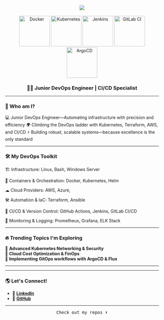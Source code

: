 <h1 align="center">
    <img src="https://readme-typing-svg.herokuapp.com/?font=Dancing+Script&size=50&color=0066FF&background=00000000&center=true&vCenter=true&width=700&height=100&duration=6000&lines=Welcome+to+my+Professional+Space+👨‍💻;Yair+here,+DevOps+Engineer;Building+Reliable+Infrastructure" />
</h1>
<p align="center">
    <img width="100" src="https://cdn.jsdelivr.net/gh/devicons/devicon/icons/docker/docker-original-wordmark.svg" alt="Docker">
    <img width="100" src="https://cdn.jsdelivr.net/gh/devicons/devicon/icons/kubernetes/kubernetes-plain-wordmark.svg" alt="Kubernetes">
    <img width="100" src="https://cdn.jsdelivr.net/gh/devicons/devicon/icons/jenkins/jenkins-original.svg" alt="Jenkins">
    <img width="100" src="https://cdn.jsdelivr.net/gh/devicons/devicon/icons/gitlab/gitlab-original-wordmark.svg" alt="GitLab CI">
    <img width="100" src="https://cdn.jsdelivr.net/gh/devicons/devicon/icons/argocd/argocd-original-wordmark.svg" alt="ArgoCD">
</p>
<h3 align="center">👨‍💻 Junior DevOps Engineer | CI/CD Specialist</h3>



---

### 💪 Who am I?
💻 Junior DevOps Engineer—Automating infrastructure with precision and efficiency
🌍 Climbing the DevOps ladder with Kubernetes, Terraform, AWS, and CI/CD
⚡ Building robust, scalable systems—because excellence is the only standard

---



### 🛠 My DevOps Toolkit

🏗️ Infrastructure: Linux, Bash, Windows Server

🐳 Containers & Orchestration: Docker, Kubernetes, Helm

☁ Cloud Providers: AWS, Azure,

🛠 Automation & IaC: Terraform, Ansible

🚀 CI/CD & Version Control: GitHub Actions, Jenkins, GitLab CI/CD

📡 Monitoring & Logging: Prometheus, Grafana, ELK Stack

---

### 🔥 Trending Topics I'm Exploring

🔹 **Advanced Kubernetes Networking & Security**  
🔹 **Cloud Cost Optimization & FinOps**  
🔹 **Implementing GitOps workflows with ArgoCD & Flux**  

---


---

### 🌎 Let's Connect!

- 💼 **[LinkedIn](https://linkedin.com/in/yair-kochavi-64314a172)**  
- 📂 **[GitHub](https://github.com/yairk-create)**  

---


<p align="center"><samp>Check out my repos ⬇️</samp></p>
